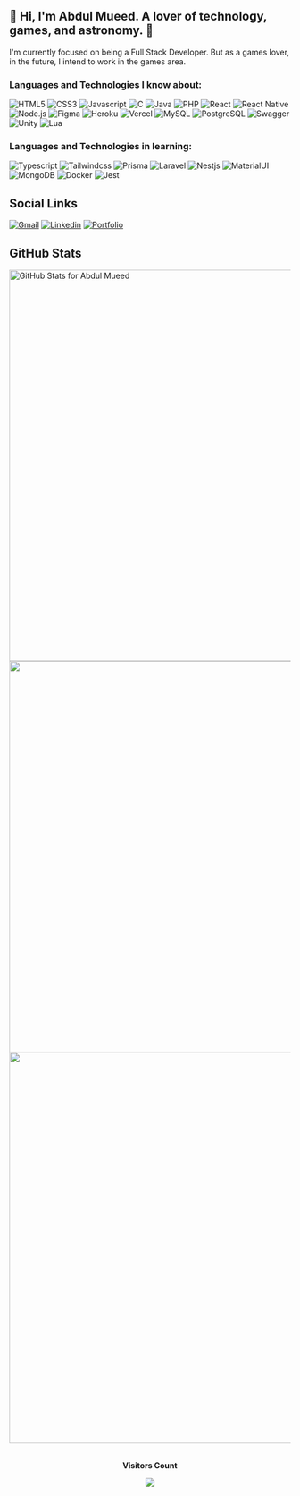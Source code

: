 ## 🚀 Hi, I'm Abdul Mueed. A lover of technology, games, and astronomy. 🚀

I'm currently focused on being a Full Stack Developer. But as a games lover, in the future, I intend to work in the games area.

### Languages and Technologies I know about:

![HTML5](https://img.shields.io/badge/Html5-red?style=for-the-badge&logo=html5&logoColor=white)
![CSS3](https://img.shields.io/badge/Css3-blue?style=for-the-badge&logo=css3&logoColor=white)
![Javascript](https://img.shields.io/badge/Javascript-yellow?style=for-the-badge&logo=javascript&logoColor=white)
![C](https://img.shields.io/badge/c-180094?style=for-the-badge&logo=c&logoColor=white)
![Java](https://img.shields.io/badge/Java-orange?style=for-the-badge&logo=java&logoColor=white)
![PHP](https://img.shields.io/badge/php-777BB4?style=for-the-badge&logo=php&logoColor=white)
![React](https://img.shields.io/badge/React-07D0CD?style=for-the-badge&logo=react&logoColor=white)
![React Native](https://img.shields.io/badge/ReactNative-00A4E2?style=for-the-badge&logo=react&logoColor=white)
![Node.js](https://img.shields.io/badge/Node.js-43853D?style=for-the-badge&logo=node.js&logoColor=white)
![Figma](https://img.shields.io/badge/Figma-3B15FB?style=for-the-badge&logo=figma&logoColor=white)
![Heroku](https://img.shields.io/badge/Heroku-A18FFF?style=for-the-badge&logo=heroku&logoColor=white)
![Vercel](https://img.shields.io/badge/Vercel-black?style=for-the-badge&logo=vercel&logoColor=white)
![MySQL](https://img.shields.io/badge/MySQL-gray?style=for-the-badge&logo=mysql&logoColor=white)
![PostgreSQL](https://img.shields.io/badge/Postgresql-025E92?style=for-the-badge&logo=postgresql&logoColor=white)
![Swagger](https://img.shields.io/badge/Swagger-00FF4C?style=for-the-badge&logo=swagger&logoColor=white)
![Unity](https://img.shields.io/badge/Unity-100000?style=for-the-badge&logo=unity&logoColor=white)
![Lua](https://img.shields.io/badge/Lua-2C2D72?style=for-the-badge&logo=lua&logoColor=white)

### Languages and Technologies in learning:

![Typescript](https://img.shields.io/badge/Typescript-blue?style=for-the-badge&logo=typescript&logoColor=white)
![Tailwindcss](https://img.shields.io/badge/Tailwindcss-blueviolet?style=for-the-badge&logo=tailwindcss&logoColor=white)
![Prisma](https://img.shields.io/badge/Prisma-gray?style=for-the-badge&logo=prisma&logoColor=white)
![Laravel](https://img.shields.io/badge/Laravel-red?style=for-the-badge&logo=laravel&logoColor=white)
![Nestjs](https://img.shields.io/badge/Nestjs-e93333?style=for-the-badge&logo=nestjs&logoColor=white)
![MaterialUI](https://img.shields.io/badge/Materialui-656AD6?style=for-the-badge&logo=mui&logoColor=white)
![MongoDB](https://img.shields.io/badge/Mongodb-43853D?style=for-the-badge&logo=mongodb&logoColor=white)
![Docker](https://img.shields.io/badge/Docker-001D89?style=for-the-badge&logo=docker&logoColor=white)
![Jest](https://img.shields.io/badge/Jest-c21325?style=for-the-badge&logo=jest&logoColor=white)

## Social Links
<div style="display: inline_block">
  <a href="mailto:am.abdulmueed3@gmail.com" target="_blank"><img src="https://img.shields.io/badge/Gmail-464646?style=for-the-badge&logo=gmail&logoColor=white)" alt="Gmail" target="_blank" /><a/>
  <a href="https://www.linkedin.com/betaae" target="_blank"><img src="https://img.shields.io/badge/Linkedin-025E92?style=for-the-badge&logo=linkedin&logoColor=white" alt="Linkedin" target="_blank" /></a>
  <a href="https://bae.framer.website/" target="_blank"><img src="https://img.shields.io/badge/Portfolio-9300FF?style=for-the-badge" alt="Portfolio" target="_blank" /></a>
</div>

## GitHub Stats

<img src="https://github-readme-stats.vercel.app/api?username=BetaAE&theme=midnight-purple&show_icons=true&hide_border=false&count_private=true" alt="GitHub Stats for Abdul Mueed" width="700"/>

<img src="https://github-readme-streak-stats.herokuapp.com?user=MishManners&theme=midnight-purple&show_icons=true" width="700">

<img src="https://github-readme-stats.vercel.app/api/top-langs/?username=shunny2&theme=midnight-purple&show_icons=true" width="700">

<div align="center">
  <br>
  <p align="center"><b>Visitors Count</b></p>
  <p align="center"><img align="center" src="https://profile-counter.glitch.me/{shunny2}/count.svg" /></p>
  <br>
</div>
